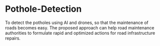 # Pothole-Detection
To detect the potholes using AI and drones, so that the maintenance of roads becomes easy. The proposed approach can help road maintenance authorities to formulate rapid and optimized actions for road infrastructure repairs. 

